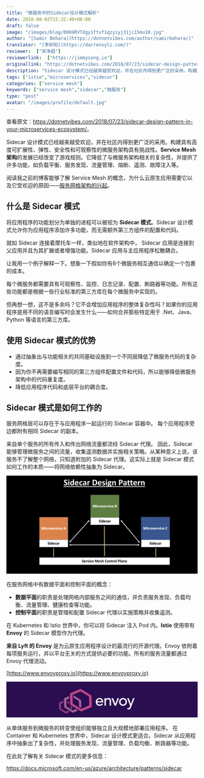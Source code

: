 ```yaml
---
title: "微服务中的Sidecar设计模式解析"
date: 2018-08-02T15:32:40+08:00
draft: false
image: "/images/blog/0069RVTdgy1ftvf1qzyiyj31ji15mu10.jpg"
author: "[Samir Behara](https://dotnetvibes.com/author/samirbehara/)"
translator: "[李昕阳](https://darrenxyli.com/)"
reviewer:  ["宋净超"]
reviewerlink:  ["https://jimmysong.io"]
originallink: "https://dotnetvibes.com/2018/07/23/sidecar-design-pattern-in-your-microservices-ecosystem/"
description: "Sidecar 设计模式已经越来越受欢迎，并在社区内得到更广泛的采用。构建具有高度可扩展性、弹性、安全性和可观察性的微服务架构具有挑战性。Service Mesh 架构的发展已经改变了游戏规则。它降低了与微服务架构相关的复杂性，并提供了许多功能，如负载平衡、服务发现、流量管理、熔断、遥测、故障注入等。"
tags: ["istio","microservices","sidecar"]
categories: ["service mesh"]
keywords: ["service mesh","sidecar","微服务"]
type: "post"
avatar: "/images/profile/default.jpg"
---
```


查看原文：<https://dotnetvibes.com/2018/07/23/sidecar-design-pattern-in-your-microservices-ecosystem/>。

Sidecar 设计模式已经越来越受欢迎，并在社区内得到更广泛的采用。构建具有高度可扩展性、弹性、安全性和可观察性的微服务架构具有挑战性。**Service Mesh 架构**的发展已经改变了游戏规则。它降低了与微服务架构相关的复杂性，并提供了许多功能，如负载平衡、服务发现、流量管理、熔断、遥测、故障注入等。

阅读我之前的博客能够了解 Service Mesh 的概念，为什么云原生应用需要它以及它受欢迎的原因——[服务网格架构的兴起](https://dotnetvibes.com/2018/07/02/the-rise-of-service-mesh-architecture/)。

## 什么是 Sidecar 模式

将应用程序的功能划分为单独的进程可以被视为 **Sidecar 模式**。Sidecar 设计模式允许你为应用程序添加许多功能，而无需额外第三方组件的配置和代码。

就如 Sidecar 连接着摩托车一样，类似地在软件架构中， Sidecar 应用是连接到父应用并且为其扩展或者增强功能。Sidecar 应用与主应用程序松散耦合。

让我用一个例子解释一下。想象一下假如你有6个微服务相互通信以确定一个包裹的成本。

每个微服务都需要具有可观察性、监控、日志记录、配置、断路器等功能。所有这些功能都是根据一些行业标准的第三方库在每个微服务中实现的。

但再想一想，这不是多余吗？它不会增加应用程序的整体复杂性吗？如果你的应用程序是用不同的语言编写时会发生什么——如何合并那些特定用于 .Net、Java、Python 等语言的第三方库。

## 使用 Sidecar 模式的优势

- 通过抽象出与功能相关的共同基础设施到一个不同层降低了微服务代码的复杂度。
- 因为你不再需要编写相同的第三方组件配置文件和代码，所以能够降低微服务架构中的代码重复度。
- 降低应用程序代码和底层平台的耦合度。

## Sidecar 模式是如何工作的

服务网格层可以存在于与应用程序一起运行的 Sidecar 容器中。 每个应用程序旁边都附有相同 Sidecar 的副本。	

来自单个服务的所有传入和传出网络流量都流经 Sidecar 代理。 因此，Sidecar 能够管理微服务之间的流量，收集遥测数据并实施相关策略。从某种意义上说，该服务不了解整个网络，只知道附加的 Sidecar 代理。这实际上就是 Sidecar 模式如何工作的本质——将网络依赖性抽象为 Sidecar。

![](855e972fly1ftphar3kl3j210c0imgom.jpg)

在服务网格中有数据平面和控制平面的概念：

- **数据平面**的职责是处理网格内部服务之间的通信，并负责服务发现、负载均衡、流量管理、健康检查等功能。
- **控制平面**的职责是管理和配置 Sidecar 代理以实施策略并收集遥测。

在 Kubernetes 和 Istio 世界中，你可以将 Sidecar 注入 Pod 内。**Istio** 使用带有 **Envoy** 的 Sidecar 模型作为代理。

**来自 Lyft 的 Envoy** 是为云原生应用程序设计的最流行的开源代理。Envoy 依附着每项服务运行，并以平台无关的方式提供必要的功能。所有的服务流量都通过 Envoy 代理流动。

[https://www.envoyproxy.io](https://www.envoyproxy.io)

![](855e972fly1ftphh5l8plj210n06taau.jpg)

从单体服务到微服务的转变使组织能够独立且大规模地部署应用程序。 在 Container 和 Kubernetes 世界中，Sidecar 设计模式更适合。Sidecar 从应用程序中抽象出了复杂性，并处理服务发现、流量管理、负载均衡、断路器等功能。

在此处了解有关 Sidecar 模式的更多信息：

https://docs.microsoft.com/en-us/azure/architecture/patterns/sidecar

